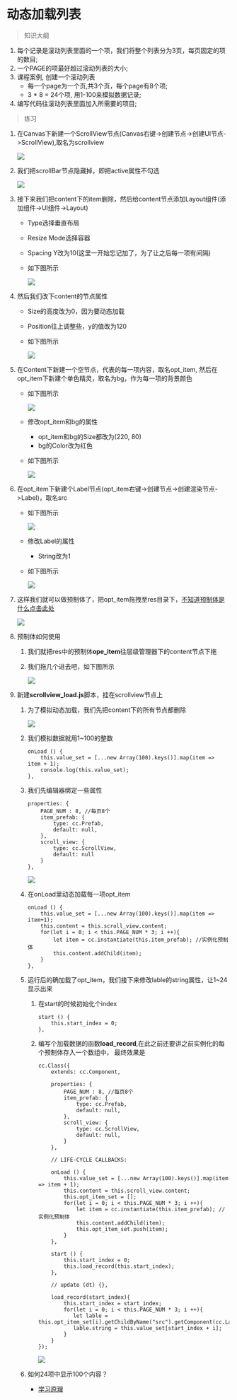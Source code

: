 # 动态加载列表

> 知识大纲
1. 每个记录是滚动列表里面的一个项，我们将整个列表分为3页，每页固定的项的数目;
2. 一个PAGE的项最好超过滚动列表的大小;
3. 课程案例, 创建一个滚动列表
    * 每一个page为一个页,共3个页，每个page有8个项;
    * 3 * 8 = 24个项, 用1-100来模拟数据记录;
4. 编写代码往滚动列表里面加入所需要的项目;

> 练习
1. 在Canvas下新建一个ScrollView节点(Canvas右键->创建节点->创建UI节点->ScrollView),取名为scrollview

    ![](./images/新建scrollview节点.png)
    
2. 我们把scrollBar节点隐藏掉，即把active属性不勾选
    
    ![](./images/隐藏scrollBar.jpg)   
    
3. 接下来我们把content下的item删除，然后给content节点添加Layout组件(添加组件->UI组件->Layout) 
    * Type选择垂直布局
    * Resize Mode选择容器
    * Spacing Y改为10(这里一开始忘记加了，为了让之后每一项有间隔)
    * 如下图所示
    
        ![](./images/添加Layout组件.jpg)
    
4. 然后我们改下content的节点属性
    * Size的高度改为0，因为要动态加载
    * Position往上调整些，y的值改为120
    * 如下图所示
    
        ![](./images/修改Content的节点属性.jpg)
     
5. 在Content下新建一个空节点，代表的每一项内容，取名opt_item, 
    然后在opt_item下新建个单色精灵，取名为bg，作为每一项的背景颜色   
    * 如下图所示
    
        ![](./images/新建opt_item和bg.jpg)
        
    * 修改opt_item和bg的属性
        * opt_item和bg的Size都改为(220, 80)
        * bg的Color改为红色
    * 如下图所示 
        
        ![](./images/修改opt_item和bg的属性.jpg)    

6. 在opt_item下新建个Label节点(opt_item右键->创建节点->创建渲染节点->Label)，取名src
    * 如下图所示  
        
        ![](./images/新建Label节点.jpg)     
        
    * 修改Label的属性
        * String改为1
    * 如下图所示
        
        ![](./images/Label的String改为1.jpg)
        
7. 这样我们就可以做预制体了，把opt_item拖拽至res目录下，[不知道预制体是什么点击此处](../day-013-预制体,Mask,Layout,ScrollView/01-预制体.md)        

    ![](./images/制作预制体.jpg)    
    
8. 预制体如何使用
    1. 我们就把res中的预制体**ope_item**往层级管理器下的content节点下拖
    2. 我们拖几个进去吧，如下图所示 
    
        ![](./images/拖拽预制体到content节点下.png)
        
9. 新建**scrollview_load.js**脚本，挂在scrollview节点上
    1. 为了模拟动态加载，我们先把content下的所有节点都删除
    
        ![](./images/删除content下所有节点.png)
           
    2. 我们模拟数据就用1~100的整数
        ```
        onLoad () {
            this.value_set = [...new Array(100).keys()].map(item => item + 1);
            console.log(this.value_set);
        },
        ```
    3. 我们先编辑器绑定一些属性
        ```
        properties: {
            PAGE_NUM : 8, //每页8个
            item_prefab: {
                type: cc.Prefab,
                default: null,
            },
            scroll_view: {
                type: cc.ScrollView,
                default: null
            }
        },
        ```
        
        ![](./images/编辑器绑定属性.jpg)
        
    4. 在onLoad里动态加载每一项opt_item
        ```
        onLoad () {
            this.value_set = [...new Array(100).keys()].map(item => item+1);
            this.content = this.scroll_view.content;
            for(let i = 0; i < this.PAGE_NUM * 3; i ++){
                let item = cc.instantiate(this.item_prefab); //实例化预制体
                this.content.addChild(item);
            }
        },
        ```   
    5. 运行后的确加载了opt_item，我们接下来修改lable的string属性，让1~24显示出来
        1. 在start的时候初始化个index
            ```
            start () {
                this.start_index = 0;
            },
            ```    
        2. 编写个加载数据的函数**load_record**,在此之前还要讲之前实例化的每个预制体存入一个数组中，
            最终效果是
            ```
            cc.Class({
                extends: cc.Component,
            
                properties: {
                    PAGE_NUM : 8, //每页8个
                    item_prefab: {
                        type: cc.Prefab,
                        default: null,
                    },
                    scroll_view: {
                        type: cc.ScrollView,
                        default: null,
                    }
                },
            
                // LIFE-CYCLE CALLBACKS:
            
                onLoad () {
                    this.value_set = [...new Array(100).keys()].map(item => item + 1);
                    this.content = this.scroll_view.content;
                    this.opt_item_set = [];
                    for(let i = 0; i < this.PAGE_NUM * 3; i ++){
                        let item = cc.instantiate(this.item_prefab); //实例化预制体
                        this.content.addChild(item);
                        this.opt_item_set.push(item);
                    }
                },
            
                start () {
                    this.start_index = 0;
                    this.load_record(this.start_index);
                },
            
                // update (dt) {},
            
                load_record(start_index){
                    this.start_index = start_index;
                    for(let i = 0; i < this.PAGE_NUM * 3; i ++){
                       let lable = this.opt_item_set[i].getChildByName("src").getComponent(cc.Label);
                       lable.string = this.value_set[start_index + i];
                    }
                }
            });

            ```
            
            ![](./images/动态加载好24项.jpg)
        
    6. 如何24项中显示100个内容？
        * [学习原理](./03-往下加载示意图.md)
  
    
                     
 
